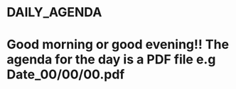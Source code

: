 # DAILY_AGENDA

# Good morning or good evening!! The agenda for the day is a PDF file e.g Date_00/00/00.pdf  
